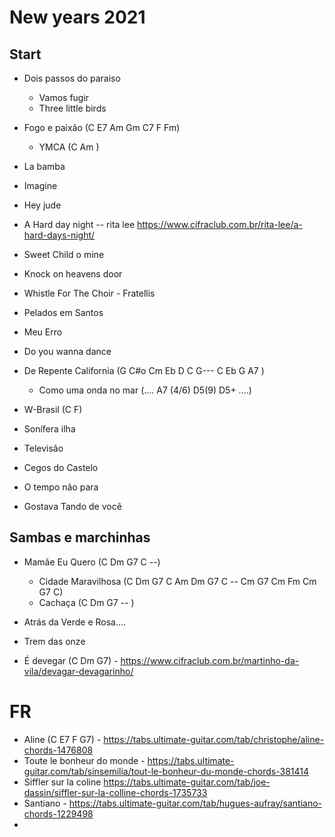# New years 2021


## Start
- Dois passos do paraiso
  - Vamos fugir
  - Three little birds
 
- Fogo e paixão (C E7 Am Gm C7 F Fm)
  - YMCA (C Am )

- La bamba

- Imagine
- Hey jude
- A Hard day night -- rita lee https://www.cifraclub.com.br/rita-lee/a-hard-days-night/
- Sweet Child o mine
- Knock on heavens door
- Whistle For The Choir - Fratellis


- Pelados em Santos
- Meu Erro
- Do you wanna dance

- De Repente California (G C#o Cm Eb D C G--- C Eb G A7 )
  - Como uma onda no mar   (.... A7 (4/6)  D5(9) D5+ ....)

- W-Brasil (C F)

- Sonífera ilha
- Televisão
- Cegos do Castelo
- O tempo não para
- Gostava Tando de você



## Sambas e marchinhas
- Mamãe Eu Quero (C Dm G7 C --)
  - Cidade Maravilhosa (C Dm G7 C Am Dm G7 C -- Cm G7 Cm Fm Cm G7 C)
  - Cachaça (C Dm G7 -- )


- Atrás da Verde e Rosa....
- Trem das onze
- É devegar (C Dm G7) - https://www.cifraclub.com.br/martinho-da-vila/devagar-devagarinho/


# FR
- Aline (C E7 F G7) -  https://tabs.ultimate-guitar.com/tab/christophe/aline-chords-1476808
- Toute le bonheur do monde - https://tabs.ultimate-guitar.com/tab/sinsemilia/tout-le-bonheur-du-monde-chords-381414
- Siffler sur la coline https://tabs.ultimate-guitar.com/tab/joe-dassin/siffler-sur-la-colline-chords-1735733
- Santiano - https://tabs.ultimate-guitar.com/tab/hugues-aufray/santiano-chords-1229498
- 
